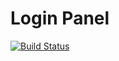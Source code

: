 # Login Panel

[![Build 
Status](https://travis-ci.com/KazuOfficial/Login-panel.svg?branch=master)](https://travis-ci.com/KazuOfficial/Login-panel)
